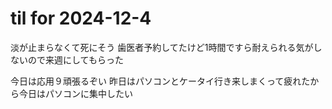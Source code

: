 # til for 2024-12-4

淡が止まらなくて死にそう
歯医者予約してたけど1時間ですら耐えられる気がしないので来週にしてもらった

今日は応用９頑張るぞい
昨日はパソコンとケータイ行き来しまくって疲れたから今日はパソコンに集中したい